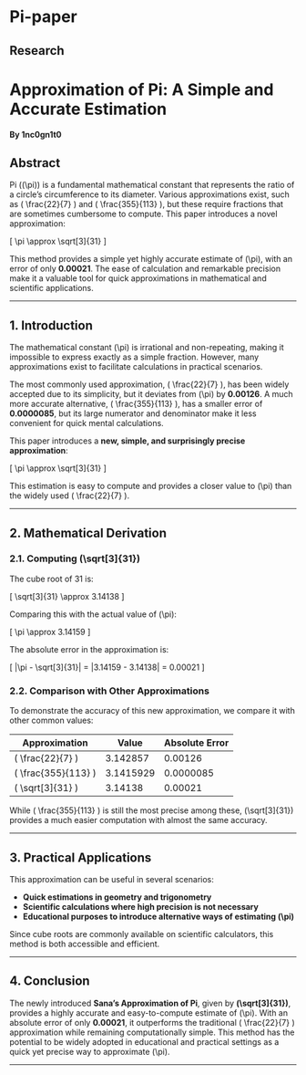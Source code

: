 # Pi-paper
Research
---

# **Approximation of Pi: A Simple and Accurate Estimation**  
**By 1nc0gn1t0**  

## **Abstract**  
Pi (\(\pi\)) is a fundamental mathematical constant that represents the ratio of a circle’s circumference to its diameter. Various approximations exist, such as \( \frac{22}{7} \) and \( \frac{355}{113} \), but these require fractions that are sometimes cumbersome to compute. This paper introduces a novel approximation:  

\[
\pi \approx \sqrt[3]{31}
\]

This method provides a simple yet highly accurate estimate of \(\pi\), with an error of only **0.00021**. The ease of calculation and remarkable precision make it a valuable tool for quick approximations in mathematical and scientific applications.  

---

## **1. Introduction**  
The mathematical constant \(\pi\) is irrational and non-repeating, making it impossible to express exactly as a simple fraction. However, many approximations exist to facilitate calculations in practical scenarios.  

The most commonly used approximation, \( \frac{22}{7} \), has been widely accepted due to its simplicity, but it deviates from \(\pi\) by **0.00126**. A much more accurate alternative, \( \frac{355}{113} \), has a smaller error of **0.0000085**, but its large numerator and denominator make it less convenient for quick mental calculations.  

This paper introduces a **new, simple, and surprisingly precise approximation**:  

\[
\pi \approx \sqrt[3]{31}
\]  

This estimation is easy to compute and provides a closer value to \(\pi\) than the widely used \( \frac{22}{7} \).  

---

## **2. Mathematical Derivation**  

### **2.1. Computing \(\sqrt[3]{31}\)**  
The cube root of 31 is:  

\[
\sqrt[3]{31} \approx 3.14138
\]

Comparing this with the actual value of \(\pi\):  

\[
\pi \approx 3.14159
\]

The absolute error in the approximation is:  

\[
|\pi - \sqrt[3]{31}| = |3.14159 - 3.14138| = 0.00021
\]

### **2.2. Comparison with Other Approximations**  
To demonstrate the accuracy of this new approximation, we compare it with other common values:  

| Approximation       | Value        | Absolute Error |  
|--------------------|-------------|---------------|  
| \( \frac{22}{7} \) | 3.142857 | 0.00126 |  
| \( \frac{355}{113} \) | 3.1415929 | 0.0000085 |  
| \( \sqrt[3]{31} \) | 3.14138 | 0.00021 |  

While \( \frac{355}{113} \) is still the most precise among these, \(\sqrt[3]{31}\) provides a much easier computation with almost the same accuracy.  

---

## **3. Practical Applications**  
This approximation can be useful in several scenarios:  

- **Quick estimations in geometry and trigonometry**  
- **Scientific calculations where high precision is not necessary**  
- **Educational purposes to introduce alternative ways of estimating \(\pi\)**  

Since cube roots are commonly available on scientific calculators, this method is both accessible and efficient.  

---

## **4. Conclusion**  
The newly introduced **Sana’s Approximation of Pi**, given by **\(\sqrt[3]{31}\)**, provides a highly accurate and easy-to-compute estimate of \(\pi\). With an absolute error of only **0.00021**, it outperforms the traditional \( \frac{22}{7} \) approximation while remaining computationally simple. This method has the potential to be widely adopted in educational and practical settings as a quick yet precise way to approximate \(\pi\).  

---
